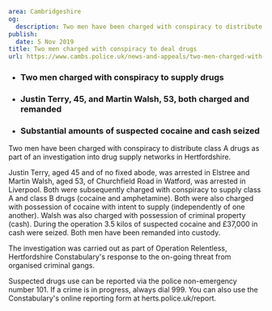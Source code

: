 ```yaml
area: Cambridgeshire
og:
  description: Two men have been charged with conspiracy to distribute class A drugs as part of an investigation into drug supply networks in Hertfordshire.
publish:
  date: 5 Nov 2019
title: Two men charged with conspiracy to deal drugs
url: https://www.cambs.police.uk/news-and-appeals/two-men-charged-with-conspiracy-to-deal-drugs-975
```

* ### Two men charged with conspiracy to supply drugs

 * ### Justin Terry, 45, and Martin Walsh, 53, both charged and remanded

 * ### Substantial amounts of suspected cocaine and cash seized

Two men have been charged with conspiracy to distribute class A drugs as part of an investigation into drug supply networks in Hertfordshire.

Justin Terry, aged 45 and of no fixed abode, was arrested in Elstree and Martin Walsh, aged 53, of Churchfield Road in Watford, was arrested in Liverpool. Both were subsequently charged with conspiracy to supply class A and class B drugs (cocaine and amphetamine). Both were also charged with possession of cocaine with intent to supply (independently of one another). Walsh was also charged with possession of criminal property (cash). During the operation 3.5 kilos of suspected cocaine and £37,000 in cash were seized. Both men have been remanded into custody.

The investigation was carried out as part of Operation Relentless, Hertfordshire Constabulary's response to the on-going threat from organised criminal gangs.

Suspected drugs use can be reported via the police non-emergency number 101. If a crime is in progress, always dial 999. You can also use the Constabulary's online reporting form at herts.police.uk/report.
